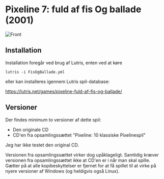 # Pixeline 7: fuld af fis Og ballade (2001)

![Front](front.png)

## Installation

Installation foregår ved brug af Lutris, enten ved at køre

`
lutris -i FisOgBallade.yml
`

eller kan installeres igennem Lutris spil-database:

https://lutris.net/games/pixeline-fuld-af-fis-og-ballade/

## Versioner

Der findes minimum to versioner af dette spil:
  - Den originale CD
  - CD'en fra opsamlingssættet "Pixeline: 10 klassiske Pixelinespil"

Jeg har ikke testet den original CD.

Versionen fra opsamlingssættet virker dog upåklageligt. Samtidig kræver versionen fra opsamlingssættet ikke at CD'en er i når man skal spille. Gætter på at alle kopibeskyttelser er fjernet for at få spillet til at virke på nyere versioner af Windows (og heldigvis også Linux).

